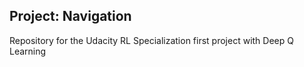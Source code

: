 ## Project: Navigation

Repository for the Udacity RL Specialization first project with Deep Q Learning

